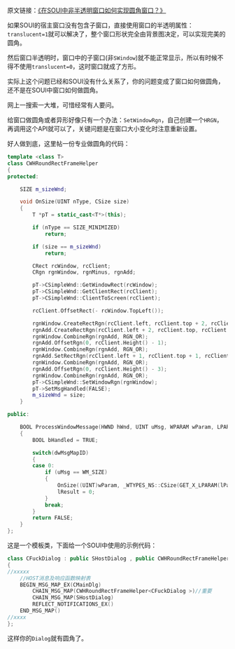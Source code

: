 原文链接：[《在SOUI中非半透明窗口如何实现圆角窗口？》](http://www.cnblogs.com/setoutsoft/p/5088169.html)

如果SOUI的宿主窗口没有包含子窗口，直接使用窗口的半透明属性：`translucent=1`就可以解决了，整个窗口形状完全由背景图决定，可以实现完美的圆角。

然后窗口半透明时，窗口中的子窗口(非`SWindow`)就不能正常显示，所以有时候不得不使用`translucent=0`，这时窗口就成了方形。

实际上这个问题已经和SOUI没有什么关系了，你的问题变成了窗口如何做圆角，还不是在SOUI中窗口如何做圆角。

网上一搜索一大堆，可惜经常有人要问。

给窗口做圆角或者异形好像只有一个办法：`SetWindowRgn`，自己创建一个`HRGN`，再调用这个API就可以了，关键问题是在窗口大小变化时注意重新设置。

好人做到底，这里帖一份专业做圆角的代码：

```c++
template <class T>
class CWHRoundRectFrameHelper
{
protected:

    SIZE m_sizeWnd;

    void OnSize(UINT nType, CSize size)
    {
        T *pT = static_cast<T*>(this);

        if (nType == SIZE_MINIMIZED)
            return;

        if (size == m_sizeWnd)
            return;

        CRect rcWindow, rcClient;
        CRgn rgnWindow, rgnMinus, rgnAdd;

        pT->CSimpleWnd::GetWindowRect(rcWindow);
        pT->CSimpleWnd::GetClientRect(rcClient);
        pT->CSimpleWnd::ClientToScreen(rcClient);

        rcClient.OffsetRect(- rcWindow.TopLeft());

        rgnWindow.CreateRectRgn(rcClient.left, rcClient.top + 2, rcClient.right, rcClient.bottom - 2);
        rgnAdd.CreateRectRgn(rcClient.left + 2, rcClient.top, rcClient.right - 2, rcClient.top + 1);
        rgnWindow.CombineRgn(rgnAdd, RGN_OR);
        rgnAdd.OffsetRgn(0, rcClient.Height() - 1);
        rgnWindow.CombineRgn(rgnAdd, RGN_OR);
        rgnAdd.SetRectRgn(rcClient.left + 1, rcClient.top + 1, rcClient.right - 1, rcClient.top + 2);
        rgnWindow.CombineRgn(rgnAdd, RGN_OR);
        rgnAdd.OffsetRgn(0, rcClient.Height() - 3);
        rgnWindow.CombineRgn(rgnAdd, RGN_OR);
        pT->CSimpleWnd::SetWindowRgn(rgnWindow);
        pT->SetMsgHandled(FALSE);
        m_sizeWnd = size;
    }

public:

    BOOL ProcessWindowMessage(HWND hWnd, UINT uMsg, WPARAM wParam, LPARAM lParam, LRESULT& lResult, DWORD dwMsgMapID = 0)
    {
        BOOL bHandled = TRUE;

        switch(dwMsgMapID)
        {
        case 0:
            if (uMsg == WM_SIZE)
            {
                OnSize((UINT)wParam, _WTYPES_NS::CSize(GET_X_LPARAM(lParam), GET_Y_LPARAM(lParam)));
                lResult = 0;
            }
            break;
        }
        return FALSE;
    }
};
```

这是一个模板类，下面给一个SOUI中使用的示例代码：

```c++
class CFuckDialog : public SHostDialog , public CWHRoundRectFrameHelper<CFuckDialog>
{
//xxxxx
    //HOST消息及响应函数映射表
    BEGIN_MSG_MAP_EX(CMainDlg)
        CHAIN_MSG_MAP(CWHRoundRectFrameHelper<CFuckDialog >)//重要
        CHAIN_MSG_MAP(SHostDialog)
        REFLECT_NOTIFICATIONS_EX()
    END_MSG_MAP()
//xxxx
};
```

这样你的`Dialog`就有圆角了。